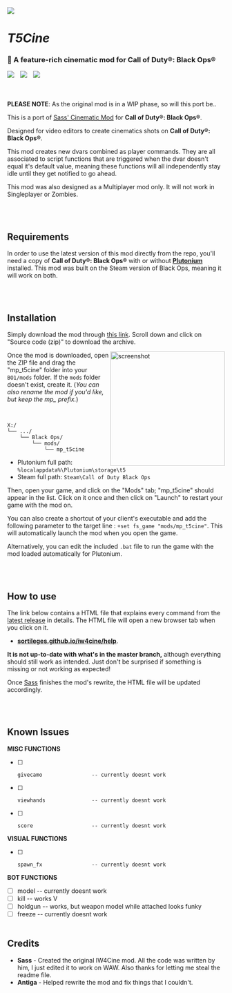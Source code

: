 <img src="AWAITING HEADER IMAGE...">

# *T5Cine*

### 🎥 A feature-rich cinematic mod for Call of Duty®: Black Ops®

<img src="https://img.shields.io/badge/REWRITE%20IN%20PROGRESS-f68d3d?style=flat-square">　<a href="https://github.com/datapIan/t5cine/releases"><img src="https://img.shields.io/github/v/release/datapIan/t5cine?label=Latest%20release&style=flat-square&color=f68d3d"></a>　<a href="https://discord.gg/wgRJDJJ"><img src="https://img.shields.io/discord/617736623412740146?label=Join%20the%20IW4Cine%20Discord!&style=flat-square&color=f68d3d"></a>  
<br/><br/>

**PLEASE NOTE**: As the original mod is in a WIP phase, so will this port be..

This is a port of [Sass' Cinematic Mod](https://github.com/sortileges/iw4cine) for **Call of Duty®: Black Ops®**.

Designed for video editors to create cinematics shots on **Call of Duty®: Black Ops®**.


This mod creates new dvars combined as player commands. They are all associated to script functions that are triggered when the dvar doesn't equal it's default value, meaning these functions will all independently stay idle until they get notified to go ahead.

This mod was also designed as a Multiplayer mod only. It will not work in Singleplayer or Zombies.


<br/><br/>
## Requirements

In order to use the latest version of this mod directly from the repo, you'll need a copy of **Call of Duty®: Black Ops®** with or without **[Plutonium](https://plutonium.pw)** installed. This mod was built on the Steam version of Black Ops, meaning it will work on both.

<br/><br/>
## Installation

Simply download the mod through [this link](https://github.com/datapIan/t5cine/releases/latest). Scroll down and click on "Source code (zip)" to download the archive.

<img src="https://i.imgur.com/DvQBhh0.png" alt="screenshot" height="265px" align="right"/>

Once the mod is downloaded, open the ZIP file and drag the "mp_t5cine" folder into your `BO1/mods` folder. If the `mods` folder doesn't exist, create it. (*You can also rename the mod if you'd like, but keep the mp_ prefix.*)

<br/>

```text
X:/
└── .../
    └── Black Ops/
        └── mods/
            └── mp_t5cine
```
- Plutonium full path: `%localappdata%\Plutonium\storage\t5`
- Steam full path: `Steam\Call of Duty Black Ops`

Then, open your game, and click on the "Mods" tab; "mp_t5cine" should appear in the list. Click on it once and then click on "Launch" to restart your game with the mod on.

You can also create a shortcut of your client's executable and add the following parameter to the target line : `+set fs_game "mods/mp_t5cine"`. This will automatically launch the mod when you open the game.

Alternatively, you can edit the included `.bat` file to run the game with the mod loaded automatically for Plutonium.

<br/><br/>
## How to use

The link below contains a HTML file that explains every command from the [latest release](https://github.com/sortileges/iw4cine/releases/latest) in details. The HTML file will open a new browser tab when you click on it. 
- **[sortileges.github.io/iw4cine/help](https://sortileges.github.io/iw4cine/help)**.

**It is not up-to-date with what's in the master branch,** although everything should still work as intended. Just don't be surprised if something is missing or not working as expected!

Once [Sass](https://github.com/sortileges) finishes the mod's rewrite, the HTML file will be updated accordingly.


<br/><br/>
## Known Issues
**MISC FUNCTIONS**
- [ ]     givecamo                -- currently doesnt work
- [ ]     viewhands               -- currently doesnt work
- [ ]     score                   -- currently doesnt work

**VISUAL FUNCTIONS**
- [ ]     spawn_fx                -- currently doesnt work

**BOT FUNCTIONS**
- [ ]    model                  -- currently doesnt work
- [ ]    kill               -- works V
- [ ]    holdgun            -- works, but weapon model while attached looks funky
- [ ]    freeze                 -- currently doesnt work
<br/><br/>
## Credits
- **Sass** - Created the original IW4Cine mod. All the code was written by him, I just edited it to work on WAW. Also thanks for letting me steal the readme file.
- **Antiga** - Helped rewrite the mod and fix things that I couldn't.